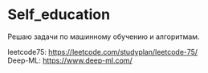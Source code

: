 # Self_education
Решаю задачи по машинному обучению и алгоритмам.

leetcode75: https://leetcode.com/studyplan/leetcode-75/  
Deep-ML: https://www.deep-ml.com/  
